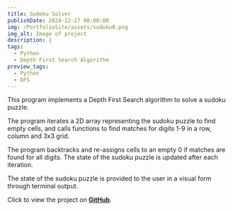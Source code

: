```yaml
---
title: Sudoku Solver
publishDate: 2024-12-27 00:00:00
img: /PortfolioSite/assets/sudoku0.png
img_alt: Image of project
description: |
tags:
  - Python
  - Depth First Search Algorithm
preview_tags:
  - Python
  - DFS
---
```


This program implements a Depth First Search algorithm to solve a sudoku puzzle.

The program iterates a 2D array representing the sudoku puzzle to find empty cells, and calls functions to find matches for digits 1-9 in a row, column and 3x3 grid. 

The program backtracks and re-assigns cells to an empty 0 if matches are found for all digits. The state of the sudoku puzzle is updated after each iteration. 

The state of the sudoku puzzle is provided to the user in a visual form through terminal output.

Click to view the project on <b><a href="https://github.com/BiancaDavey/SudokuDepthFirstSearch" target="_blank">GitHub</a></b>.